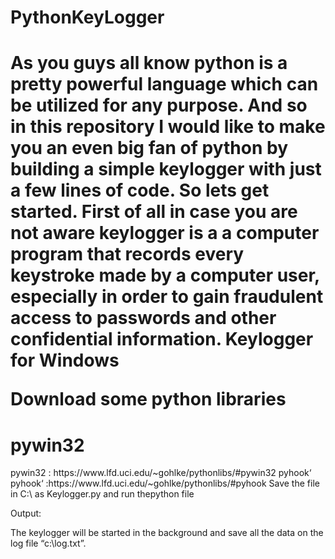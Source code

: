 <h1>PythonKeyLogger<h1>
As you guys all know python is a pretty powerful language which can be utilized for any purpose. And so in this repository I would like to make you an even big fan of python by building a simple keylogger with just a few lines of code. So lets get started. First of all in case you are not aware keylogger is a a computer program that records every keystroke made by a computer user, especially in order to gain fraudulent access to passwords and other confidential information. Keylogger for Windows

Download some python libraries

<h1>pywin32</h1>
pywin32 : https://www.lfd.uci.edu/~gohlke/pythonlibs/#pywin32
pyhook‘
pyhook‘ :https://www.lfd.uci.edu/~gohlke/pythonlibs/#pyhook
Save the file in C:\ as Keylogger.py and run thepython file

Output:

The keylogger will be started in the background and save all the data on the log file “c:\log.txt”.
